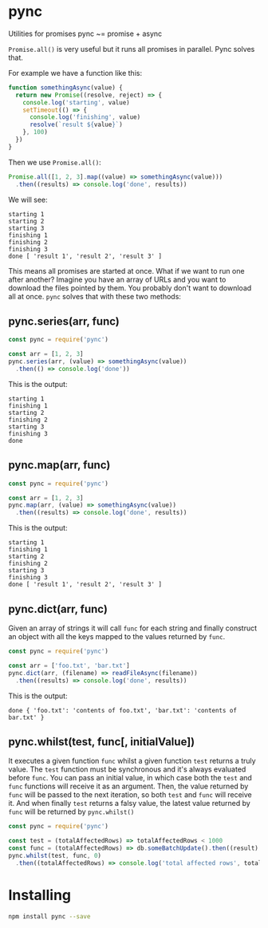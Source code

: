 # pync

Utilities for promises pync ~= promise + async

`Promise.all()` is very useful but it runs all promises in parallel. Pync solves that.

For example we have a function like this:

```javascript
function somethingAsync(value) {
  return new Promise((resolve, reject) => {
    console.log('starting', value)
    setTimeout(() => {
      console.log('finishing', value)
      resolve(`result ${value}`)
    }, 100)
  })
}
```

Then we use `Promise.all()`:

```javascript
Promise.all([1, 2, 3].map((value) => somethingAsync(value)))
  .then((results) => console.log('done', results))
```

We will see:

```
starting 1
starting 2
starting 3
finishing 1
finishing 2
finishing 3
done [ 'result 1', 'result 2', 'result 3' ]
```

This means all promises are started at once. What if we want to run one after another? Imagine you have an array of URLs and you want to download the files pointed by them. You probably don't want to download all at once. `pync` solves that with these two methods:

## pync.series(arr, func)

```javascript
const pync = require('pync')

const arr = [1, 2, 3]
pync.series(arr, (value) => somethingAsync(value))
  .then(() => console.log('done'))
```

This is the output:

```
starting 1
finishing 1
starting 2
finishing 2
starting 3
finishing 3
done
```

## pync.map(arr, func)

```javascript
const pync = require('pync')

const arr = [1, 2, 3]
pync.map(arr, (value) => somethingAsync(value))
  .then((results) => console.log('done', results))
```

This is the output:

```
starting 1
finishing 1
starting 2
finishing 2
starting 3
finishing 3
done [ 'result 1', 'result 2', 'result 3' ]
```

## pync.dict(arr, func)

Given an array of strings it will call `func` for each string and finally construct an object with all the keys mapped to the values returned by `func`.

```javascript
const pync = require('pync')

const arr = ['foo.txt', 'bar.txt']
pync.dict(arr, (filename) => readFileAsync(filename))
  .then((results) => console.log('done', results))
```

This is the output:

```
done { 'foo.txt': 'contents of foo.txt', 'bar.txt': 'contents of bar.txt' }
```

## pync.whilst(test, func[, initialValue])

It executes a given function `func` whilst a given function `test` returns a truly value. The `test` function must be synchronous and it's always evaluated before `func`. You can pass an initial value, in which case both the `test` and `func` functions will receive it as an argument. Then, the value returned by `func` will be passed to the next iteration, so both `test` and `func` will receive it. And when finally `test` returns a falsy value, the latest value returned by `func` will be returned by `pync.whilst()`

```javascript
const pync = require('pync')

const test = (totalAffectedRows) => totalAffectedRows < 1000
const func = (totalAffectedRows) => db.someBatchUpdate().then((result) => result.affectedRows + totalAffectedRows)
pync.whilst(test, func, 0)
  .then((totalAffectedRows) => console.log('total affected rows', totalAffectedRows))
```

# Installing

```bash
npm install pync --save
```

